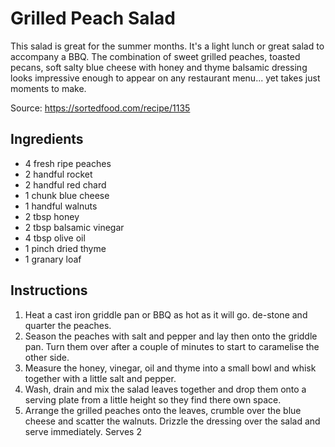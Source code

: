 # Grilled Peach Salad

This salad is great for the summer months. It's a light lunch or great salad to accompany a BBQ. The combination of sweet grilled peaches, toasted pecans, soft salty blue cheese with honey and thyme balsamic dressing looks impressive enough to appear on any restaurant menu... yet takes just moments to make.

Source: https://sortedfood.com/recipe/1135

## Ingredients

- 4 fresh ripe peaches
- 2 handful rocket
- 2 handful red chard
- 1 chunk blue cheese
- 1 handful walnuts
- 2 tbsp honey
- 2 tbsp balsamic vinegar
- 4 tbsp olive oil
- 1 pinch dried thyme
- 1 granary loaf

## Instructions

1. Heat a cast iron griddle pan or BBQ as hot as it will go. de-stone and quarter the peaches.
2. Season the peaches with salt and pepper and lay then onto the griddle pan. Turn them over after a couple of minutes to start to caramelise the other side.
3. Measure the honey, vinegar, oil and thyme into a small bowl and whisk together with a little salt and pepper.
4. Wash, drain and mix the salad leaves together and drop them onto a serving plate from a little height so they find there own space.
5. Arrange the grilled peaches onto the leaves, crumble over the blue cheese and scatter the walnuts. Drizzle the dressing over the salad and serve immediately. Serves 2
